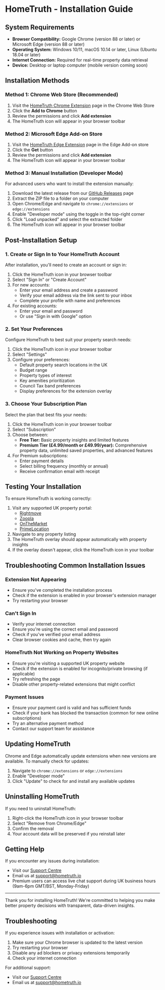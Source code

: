 # HomeTruth - Installation Guide

## System Requirements

- **Browser Compatibility:** Google Chrome (version 88 or later) or Microsoft Edge (version 88 or later)
- **Operating System:** Windows 10/11, macOS 10.14 or later, Linux (Ubuntu 18.04 or later)
- **Internet Connection:** Required for real-time property data retrieval
- **Device:** Desktop or laptop computer (mobile version coming soon)

## Installation Methods

### Method 1: Chrome Web Store (Recommended)

1. Visit the [HomeTruth Chrome Extension](https://chrome.google.com/webstore/detail/hometruth/abcdefghijklmnopqrstuvwxyz) page in the Chrome Web Store
2. Click the **Add to Chrome** button
3. Review the permissions and click **Add extension**
4. The HomeTruth icon will appear in your browser toolbar

### Method 2: Microsoft Edge Add-on Store

1. Visit the [HomeTruth Edge Extension](https://microsoftedge.microsoft.com/addons/detail/hometruth/abcdefghijklmnopqrstuvwxyz) page in the Edge Add-on store
2. Click the **Get** button
3. Review the permissions and click **Add extension**
4. The HomeTruth icon will appear in your browser toolbar

### Method 3: Manual Installation (Developer Mode)

For advanced users who want to install the extension manually:

1. Download the latest release from our [GitHub Releases](https://github.com/hometruth/extension/releases) page
2. Extract the ZIP file to a folder on your computer
3. Open Chrome/Edge and navigate to `chrome://extensions` or `edge://extensions`
4. Enable "Developer mode" using the toggle in the top-right corner
5. Click "Load unpacked" and select the extracted folder
6. The HomeTruth icon will appear in your browser toolbar

## Post-Installation Setup

### 1. Create or Sign In to Your HomeTruth Account

After installation, you'll need to create an account or sign in:

1. Click the HomeTruth icon in your browser toolbar
2. Select "Sign In" or "Create Account"
3. For new accounts:
   - Enter your email address and create a password
   - Verify your email address via the link sent to your inbox
   - Complete your profile with name and preferences
4. For existing accounts:
   - Enter your email and password
   - Or use "Sign in with Google" option

### 2. Set Your Preferences

Configure HomeTruth to best suit your property search needs:

1. Click the HomeTruth icon in your browser toolbar
2. Select "Settings"
3. Configure your preferences:
   - Default property search locations in the UK
   - Budget range
   - Property types of interest
   - Key amenities prioritization
   - Council Tax band preferences
   - Display preferences for the extension overlay

### 3. Choose Your Subscription Plan

Select the plan that best fits your needs:

1. Click the HomeTruth icon in your browser toolbar
2. Select "Subscription"
3. Choose between:
   - **Free Tier:** Basic property insights and limited features
   - **Premium Tier (£4.99/month or £49.99/year):** Comprehensive property data, unlimited saved properties, and advanced features
4. For Premium subscriptions:
   - Enter payment details
   - Select billing frequency (monthly or annual)
   - Receive confirmation email with receipt

## Testing Your Installation

To ensure HomeTruth is working correctly:

1. Visit any supported UK property portal:
   - [Rightmove](https://www.rightmove.co.uk/)
   - [Zoopla](https://www.zoopla.co.uk/)
   - [OnTheMarket](https://www.onthemarket.com/)
   - [PrimeLocation](https://www.primelocation.com/)
2. Navigate to any property listing
3. The HomeTruth overlay should appear automatically with property insights
4. If the overlay doesn't appear, click the HomeTruth icon in your toolbar

## Troubleshooting Common Installation Issues

### Extension Not Appearing

- Ensure you've completed the installation process
- Check if the extension is enabled in your browser's extension manager
- Try restarting your browser

### Can't Sign In

- Verify your internet connection
- Ensure you're using the correct email and password
- Check if you've verified your email address
- Clear browser cookies and cache, then try again

### HomeTruth Not Working on Property Websites

- Ensure you're visiting a supported UK property website
- Check if the extension is enabled for incognito/private browsing (if applicable)
- Try refreshing the page
- Disable other property-related extensions that might conflict

### Payment Issues

- Ensure your payment card is valid and has sufficient funds
- Check if your bank has blocked the transaction (common for new online subscriptions)
- Try an alternative payment method
- Contact our support team for assistance

## Updating HomeTruth

Chrome and Edge automatically update extensions when new versions are available. To manually check for updates:

1. Navigate to `chrome://extensions` or `edge://extensions`
2. Enable "Developer mode"
3. Click "Update" to check for and install any available updates

## Uninstalling HomeTruth

If you need to uninstall HomeTruth:

1. Right-click the HomeTruth icon in your browser toolbar
2. Select "Remove from Chrome/Edge"
3. Confirm the removal
4. Your account data will be preserved if you reinstall later

## Getting Help

If you encounter any issues during installation:

- Visit our [Support Centre](https://hometruth.io/support)
- Email us at [support@hometruth.io](mailto:support@hometruth.io)
- Premium users can access live chat support during UK business hours (9am-6pm GMT/BST, Monday-Friday)

---

Thank you for installing HomeTruth! We're committed to helping you make better property decisions with transparent, data-driven insights.

## Troubleshooting

If you experience issues with installation or activation:

1. Make sure your Chrome browser is updated to the latest version
2. Try restarting your browser
3. Disable any ad blockers or privacy extensions temporarily
4. Check your internet connection

For additional support:

- Visit our [Support Centre](https://hometruth.io/support)
- Email us at [support@hometruth.io](mailto:support@hometruth.io)
